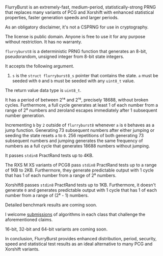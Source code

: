 FlurryBurst is an extremely-fast, medium-period, statistically-strong PRNG that replaces many variants of PCG and Xorshift with enhanced statistical properties, faster generation speeds and larger periods.

As an obligatory disclaimer, it's not a CSPRNG for use in cryptography.

The license is public domain. Anyone is free to use it for any purpose without restriction. It has no warranty.

`flurryburst8` is a deterministic PRNG function that generates an 8-bit, pseudorandom, unsigned integer from 8-bit state integers.

It accepts the following argument.

1. `s` is the `struct flurryburst8_s` pointer that contains the state. `a` must be seeded with `0` and `b` must be seeded with any `uint8_t` value.

The return value data type is `uint8_t`.

It has a period of between 2¹⁴ and 2¹⁵, precisely 18688, without broken cycles. Furthermore, a full cycle generates at least 1 of each number from a range of 2⁸ numbers and zeroland escapes immediately after 1 subsequent number generation.

Incrementing `b` by `2` outside of `flurryburst8` whenever `a` is `0` behaves as a jump function. Generating 73 subsequent numbers after either jumping or seeding the state resets `a` to `0`. 256 repetitions of both generating 73 subsequent numbers and jumping generates the same frequency of numbers as a full cycle that generates 18688 numbers without jumping.

It passes `stdin8` PractRand tests up to 4KB.

The RXS M XS variants of PCG8 pass `stdin8` PractRand tests up to a range of 1KB to 2KB. Furthermore, they generate predictable output with 1 cycle that has 1 of each number from a range of 2⁸ numbers.

Xorshift8 passes `stdin8` PractRand tests up to 1KB. Furthermore, it doesn't generate `0` and generates predictable output with 1 cycle that has 1 of each number from a range of (2⁸ - 1) numbers.

Detailed benchmark results are coming soon.

I welcome [submissions](https://github.com/wstaffordp/flurryburst/issues) of algorithms in each class that challenge the aforementioned claims.

16-bit, 32-bit and 64-bit variants are coming soon.

In conclusion, FlurryBurst provides enhanced distribution, period, security, speed and statistical test results as an ideal alternative to many PCG and Xorshift variants.
